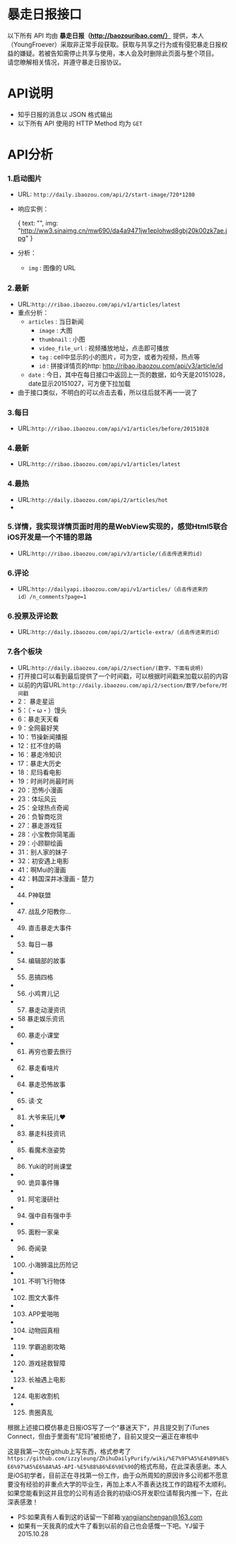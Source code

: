 # 暴走日报接口
以下所有 API 均由 __暴走日报（http://baozouribao.com/）__ 提供，本人（YoungFroever）采取非正常手段获取。获取与共享之行为或有侵犯暴走日报权益的嫌疑。若被告知需停止共享与使用，本人会及时删除此页面与整个项目。  
请您暸解相关情况，并遵守暴走日报协议。

# API说明
* 知乎日报的消息以 JSON 格式输出
* 以下所有 API 使用的 HTTP Method 均为 `GET`

# API分析

### 1.启动图片
* URL: `http://daily.ibaozou.com/api/2/start-image/720*1280`  

* 响应实例：

  {
            text: "",
            img: "http://ww3.sinaimg.cn/mw690/da4a9471jw1eplohwd8gbj20k00zk7ae.jpg"
        }  

* 分析：
    * `img` : 图像的 URL

 ### 2.最新
 * URL:`http://ribao.ibaozou.com/api/v1/articles/latest`
* 重点分析：
    * `articles` : 当日新闻
        * `image` : 大图
        * `thumbnail` : 小图
        * `video_file_url` : 视频播放地址，点击即可播放
        * `tag` : cell中显示的小的图片，可为空，或者为视频，热点等
        * `id` : 拼接详情页的http: http://ribao.ibaozou.com/api/v3/article/id
    * `date` : 今日，其中在每日接口中返回上一页的数据，如今天是20151028，date显示20151027，可方便下拉加载
* 由于接口类似，不明白的可以点击去看，所以往后就不再一一说了

### 3.每日
* URL:`http://ribao.ibaozou.com/api/v1/articles/before/20151028`

### 4.最新
* URL:`http://ribao.ibaozou.com/api/v1/articles/latest`

### 4.最热
* URL:`http://daily.ibaozou.com/api/2/articles/hot`
* 
### 5.详情，我实现详情页面时用的是WebView实现的，感觉Html5联合iOS开发是一个不错的思路
* URL:`http://ribao.ibaozou.com/api/v3/article/(点击传进来的id)`

### 6.评论
* URL:`http://dailyapi.ibaozou.com/api/v1/articles/（点击传进来的id）/n_comments?page=1`

### 6.投票及评论数
* URL:`http://daily.ibaozou.com/api/2/article-extra/（点击传进来的id）`

### 7.各个板块
* URL:`http://daily.ibaozou.com/api/2/section/(数字，下面有说明)`
* 打开接口可以看到最后提供了一个时间戳，可以根据时间戳来加载以前的内容
* 以前的内容URL:`http://daily.ibaozou.com/api/2/section/数字/before/时间戳`
* 2： 暴走星运
* 5：（・ω・）馒头
* 6：暴走天天看
* 9：全网最好笑
* 10：节操新闻播报
* 12：扛不住的萌
* 16：暴走冷知识
* 17：暴走大历史
* 18：尼玛看电影
* 19：时尚时尚最时尚
* 20：恐怖小漫画
* 23：体坛风云
* 25：全球热点奇闻
* 26：负智商吃货
* 27：暴走游戏狂
* 28：小宝教你简笔画
* 29：小顾聊绘画
* 31：别人家的妹子
* 32：初安遇上电影
* 41：啊Mui的漫画
* 42：韩国深井冰漫画 - 楚力
* 44. P神联盟
* 47. 战乱夕阳教你…
* 49. 直击暴走大事件
* 53. 每日一暴	
* 54. 编辑部的故事
* 55. 恶搞四格
* 56. 小鸡育儿记
* 57. 暴走动漫资讯
* 58  暴走娱乐资讯
* 60. 暴走小课堂
* 61. 再穷也要去旅行
* 62. 暴走看啥片
* 64. 暴走恐怖故事
* 65. 读·文
* 81. 大爷来玩儿❤
* 83. 暴走科技资讯
* 85. 看魔术涨姿势
* 86. Yuki的时尚课堂
* 90. 诡异事件簙
* 91. 阿宅漫研社
* 94. 强中自有强中手
* 95. 面粉一家亲
* 96. 奇闻录
* 100. 小海狮温比历险记
* 101. 不明飞行物体
* 102. 图文大事件
* 103. APP爱啪啪
* 104. 动物园真相
* 119. 学霸追剧攻略
* 120. 游戏拯救智障
* 123. 长袖遇上电影
* 124. 电影收割机
* 125. 贵圈真乱

根据上述接口模仿暴走日报iOS写了一个“暴迷天下"，并且提交到了iTunes Connect，但由于里面有“尼玛”被拒绝了，目前又提交一遍正在审核中

这是我第一次在github上写东西，格式参考了`https://github.com/izzyleung/ZhihuDailyPurify/wiki/%E7%9F%A5%E4%B9%8E%E6%97%A5%E6%8A%A5-API-%E5%88%86%E6%9E%90`的格式布局，在此深表感谢。本人是iOS初学者，目前正在寻找第一份工作，由于众所周知的原因许多公司都不愿意要没有经验的非重点大学的毕业生，再加上本人不善表达找工作的路程不太顺利。如果您能看到这并且您的公司有适合我的初级iOS开发职位请帮我内推一下，在此深表感激！
* PS:如果真有人看到这的话留一下邮箱:yangjianchengan@163.com
* 如果有一天我真的成大牛了看到以前的自己也会感慨一下吧。YJ留于2015.10.28
